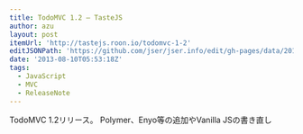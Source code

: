 ```yaml
---
title: TodoMVC 1.2 — TasteJS
author: azu
layout: post
itemUrl: 'http://tastejs.roon.io/todomvc-1-2'
editJSONPath: 'https://github.com/jser/jser.info/edit/gh-pages/data/2013/08/index.json'
date: '2013-08-10T05:53:18Z'
tags:
  - JavaScript
  - MVC
  - ReleaseNote
---
```

TodoMVC 1.2リリース。
Polymer、Enyo等の追加やVanilla JSの書き直し
